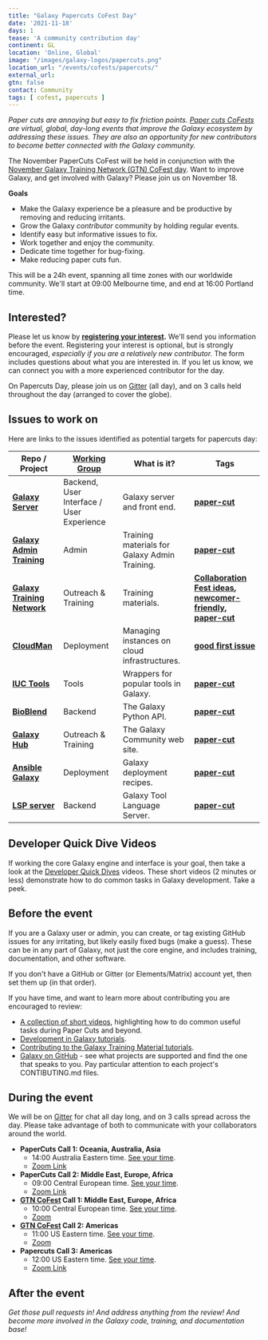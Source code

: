 ```yaml
---
title: "Galaxy Papercuts CoFest Day"
date: '2021-11-18'
days: 1
tease: 'A community contribution day'
continent: GL
location: 'Online, Global'
image: "/images/galaxy-logos/papercuts.png"
location_url: "/events/cofests/papercuts/"
external_url:
gtn: false
contact: Community
tags: [ cofest, papercuts ]
---
```


*Paper cuts are annoying but easy to fix friction points. [Paper cuts CoFests](/events/cofests/papercuts/) are virtual, global, day-long events that improve the Galaxy ecosystem by addressing these issues.  They are also an opportunity for new contributors to become better connected with the Galaxy community.*

The November PaperCuts CoFest will be held in conjunction with the [November Galaxy Training Network (GTN) CoFest day](https://github.com/galaxyproject/training-material/issues/1712). Want to improve Galaxy, and get involved with Galaxy? Please join us on November 18.

**Goals**

* Make the Galaxy experience be a pleasure and be productive by removing and reducing irritants.
* Grow the Galaxy *contributor* community by holding regular events.
* Identify easy but informative issues to fix.
* Work together and enjoy the community.
* Dedicate time together for bug-fixing.
* Make reducing paper cuts fun.

This will be a 24h event, spanning all time zones with our worldwide community. We'll start at 09:00 Melbourne time, and end at 16:00 Portland time.

## Interested?

Please let us know by **[registering your interest](https://docs.google.com/forms/d/e/1FAIpQLSc-OUa9s-L9DO1RMuSeiOWts1am0eWXI9VKM9dHfKxExBS-ag/viewform).**  We'll send you information before the event.  Registering your interest is optional, but is strongly encouraged, *especially if you are a relatively new contributor.*  The form includes questions about what you are interested in.  If you let us know, we can connect you with a more experienced contributor for the day.

On Papercuts Day, please join us on [Gitter](https://gitter.im/galaxyproject/Lobby) (all day), and on 3 calls held throughout the day (arranged to cover the globe).


## Issues to work on

Here are links to the issues identified as potential targets for papercuts day:

| Repo / Project | [Working Group](/community/wg/) | What is it? | Tags |
| --- | --- | --- | --- |
| **[Galaxy Server](https://github.com/galaxyproject/galaxy)** | Backend, User Interface / User Experience | Galaxy server and front end. | **[paper-cut](https://github.com/galaxyproject/galaxy/issues?q=is%3Aopen+label%3Apaper-cut)** | 
| **[Galaxy Admin Training](https://github.com/galaxyproject/admin-training/)** | Admin | Training materials for Galaxy Admin Training. | **[paper-cut](https://github.com/galaxyproject/admin-training/labels/paper-cuts)** | 
| **[Galaxy Training Network](https://github.com/galaxyproject/training-material)** | Outreach & Training | Training materials. | **[Collaboration Fest ideas](https://github.com/galaxyproject/training-material/issues/2070), [newcomer-friendly](https://github.com/galaxyproject/training-material/labels/newcomer-friendly), [paper-cut](https://github.com/galaxyproject/training-material/labels/paper-cut)** | 
| **[CloudMan](https://github.com/galaxyproject/cloudman)** | Deployment | Managing instances on cloud infrastructures. | **[good first issue](https://github.com/galaxyproject/cloudman/labels/good%20first%20issue)** | 
| **[IUC Tools](https://github.com/galaxyproject/tools-iuc)** | Tools | Wrappers for popular tools in Galaxy. | **[paper-cut](https://github.com/galaxyproject/tools-iuc/issues?q=is%3Aopen+is%3Aissue+label%3Apaper-cut)** | 
| **[BioBlend](https://github.com/galaxyproject/bioblend)** | Backend | The Galaxy Python API. | **[paper-cut](https://github.com/galaxyproject/bioblend/issues?q=is%3Aopen+is%3Aissue+label%3Apaper-cut)** | 
| **[Galaxy Hub](https://github.com/galaxyproject/galaxy-hub/)** | Outreach & Training | The Galaxy Community web site. | **[paper-cut](https://github.com/galaxyproject/galaxy-hub/labels/paper-cut)** | 
| **[Ansible Galaxy](https://github.com/galaxyproject/ansible-galaxy/)** | Deployment | Galaxy deployment recipes.  | **[paper-cut](https://github.com/galaxyproject/ansible-galaxy/labels/paper-cut)** | 
| **[LSP server](https://github.com/galaxyproject/galaxy-language-server/)** | Backend | Galaxy Tool Language Server.  | **[paper-cut](https://github.com/galaxyproject/galaxy-language-server/labels/paper-cut)** | 


## Developer Quick Dive Videos

If working the core Galaxy engine and interface is your goal, then take a look at the [Developer Quick Dives](https://www.youtube.com/playlist?list=PLNFLKDpdM3B8Ro-V0mZboQjj40RimRZ8n) videos.  These short videos (2 minutes or less) demonstrate how to do common tasks in Galaxy development.  Take a peek.


## Before the event

If you are a Galaxy user or admin, you can create, or tag existing GitHub issues for any irritating, but likely easily fixed bugs (make a guess). These can be in any part of Galaxy, not just the core engine, and includes training, documentation, and other software.

If you don't have a GitHub or Gitter (or Elements/Matrix) account yet, then set them up (in that order).

If you have time, and want to learn more about contributing you are encouraged to review:

* [A collection of short videos](https://www.youtube.com/playlist?list=PLNFLKDpdM3B8Ro-V0mZboQjj40RimRZ8n), highlighting how to do common useful tasks during Paper Cuts and beyond.
* [Development in Galaxy tutorials](https://training.galaxyproject.org/training-material/topics/dev/).
* [Contributing to the Galaxy Training Material tutorials](https://training.galaxyproject.org/training-material/topics/contributing/).
* [Galaxy on GitHub](https://github.com/galaxyproject) - see what projects are supported and find the one that speaks to you. Pay particular attention to each project's CONTIBUTING.md files.

## During the event

We will be on [Gitter](https://gitter.im/galaxyproject/Lobby) for chat all day long, and on 3 calls spread across the day. Please take advantage of both to communicate with your collaborators around the world.

* **PaperCuts Call 1: Oceania, Australia, Asia**
  * 14:00 Australia Eastern time.  [See your time](https://www.timeanddate.com/worldclock/fixedtime.html?msg=APAC+Galaxy+Papercuts+CoFest+Call&iso=20211118T14&p1=152&am=30).
  * [Zoom Link](https://zoom.us/j/98189403566?pwd=SWhueXkzNHlKSG1QMU0xUG1ESFFsUT09)
* **PaperCuts Call 2: Middle East, Europe, Africa**
  * 09:00 Central European time.  [See your time](https://www.timeanddate.com/worldclock/fixedtime.html?msg=EMEA+Galaxy+Papercuts+CoFest+Call&iso=20211118T09&p1=980&am=30).
  * [Zoom Link](https://us02web.zoom.us/j/89385457829?pwd=bER2Z1hMd3pJZVBlN2kyV1A3NStpdz09)
* **[GTN CoFest](https://github.com/galaxyproject/training-material/issues/1712) Call 1: Middle East, Europe, Africa**
  * 10:00 Central European time.  [See your time](https://www.timeanddate.com/worldclock/fixedtime.html?msg=EMEA+GTN+CoFest+Call&iso=20211118T10&p1=980&am=30).
  * [Zoom](https://github.com/galaxyproject/training-material/issues/1712)
* **[GTN CoFest](https://github.com/galaxyproject/training-material/issues/1712) Call 2: Americas**
  * 11:00 US Eastern time.  [See your time](https://www.timeanddate.com/worldclock/fixedtime.html?msg=Americas+GTN+CoFest+Call&iso=20211118T11&p1=3705&am=30).
  * [Zoom](https://github.com/galaxyproject/training-material/issues/1712)
* **Papercuts Call 3: Americas**
  * 12:00 US Eastern time.  [See your time](https://www.timeanddate.com/worldclock/fixedtime.html?msg=Americas+Galaxy+Papercuts+CoFest+Call&iso=20211118T12&p1=3705&am=30).
  * [Zoom Link](https://zoom.us/j/98189403566?pwd=SWhueXkzNHlKSG1QMU0xUG1ESFFsUT09)

## After the event

*Get those pull requests in! And address anything from the review! And become more involved in the Galaxy code, training, and documentation base!*
